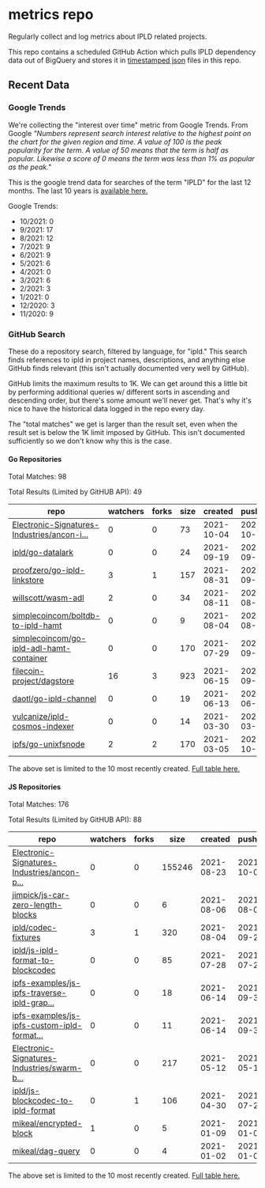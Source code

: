 # metrics repo

Regularly collect and log metrics about IPLD related projects.

This repo contains a scheduled GitHub Action which pulls IPLD dependency data out of BigQuery and stores it 
in [timestamped json](./logs) files in this repo.

## Recent Data

### Google Trends

We're collecting the "interest over time" metric from Google Trends. From Google *"Numbers 
represent search interest relative to the highest point on the chart for the given region and 
time. A value of 100 is the peak popularity for the term. A value of 50 means that the term is 
half as popular. Likewise a score of 0 means the term was less than 1% as popular as the peak."*

This is the google trend data for searches of the term "IPLD" for the
last 12 months. The last 10 years is [available here.](./results/google-trends.md)



Google Trends:
*  10/2021: 0
*  9/2021: 17
*  8/2021: 12
*  7/2021: 9
*  6/2021: 9
*  5/2021: 6
*  4/2021: 0
*  3/2021: 6
*  2/2021: 3
*  1/2021: 0
*  12/2020: 3
*  11/2020: 9

### GitHub Search

These do a repository search, filtered by language, for "ipld." This search
finds references to ipld in project names, descriptions, and anything else
GitHub finds relevant (this isn't actually documented very well by GitHub).

GitHub limits the maximum results to 1K. We can get around this a little bit
by performing additional queries w/ different sorts in ascending and descending
order, but there's some amount we'll never get. That's why it's nice to have
the historical data logged in the repo every day.

The "total matches" we get is larger than the result set, even when the result
set is below the 1K limit imposed by GitHub. This isn't documented sufficiently
so we don't know why this is the case.

#### Go Repositories

Total Matches: 98

Total Results (Limited by GitHUB API): 49

| repo | watchers | forks | size | created | pushed |
| ---- | -------- | ----- | ---- | ------- | ------ |
| [Electronic-Signatures-Industries/ancon-i...](https://github.com/Electronic-Signatures-Industries/ancon-ipld-router-sync)| 0 | 0 | 73| 2021-10-04 | 2021-10-05 |
| [ipld/go-datalark](https://github.com/ipld/go-datalark)| 0 | 0 | 24| 2021-09-19 | 2021-09-19 |
| [proofzero/go-ipld-linkstore](https://github.com/proofzero/go-ipld-linkstore)| 3 | 1 | 157| 2021-08-31 | 2021-09-21 |
| [willscott/wasm-adl](https://github.com/willscott/wasm-adl)| 2 | 0 | 34| 2021-08-11 | 2021-08-13 |
| [simplecoincom/boltdb-to-ipld-hamt](https://github.com/simplecoincom/boltdb-to-ipld-hamt)| 0 | 0 | 9| 2021-08-04 | 2021-08-10 |
| [simplecoincom/go-ipld-adl-hamt-container](https://github.com/simplecoincom/go-ipld-adl-hamt-container)| 0 | 0 | 170| 2021-07-29 | 2021-09-28 |
| [filecoin-project/dagstore](https://github.com/filecoin-project/dagstore)| 16 | 3 | 923| 2021-06-15 | 2021-09-16 |
| [daotl/go-ipld-channel](https://github.com/daotl/go-ipld-channel)| 0 | 0 | 19| 2021-06-13 | 2021-06-14 |
| [vulcanize/ipld-cosmos-indexer](https://github.com/vulcanize/ipld-cosmos-indexer)| 0 | 0 | 14| 2021-03-30 | 2021-03-30 |
| [ipfs/go-unixfsnode](https://github.com/ipfs/go-unixfsnode)| 2 | 2 | 170| 2021-03-05 | 2021-10-02 |


The above set is limited to the 10 most recently created. 
[Full table here.](./results/repo_search_go.md)

#### JS Repositories

Total Matches: 176

Total Results (Limited by GitHUB API): 88

| repo | watchers | forks | size | created | pushed |
| ---- | -------- | ----- | ---- | ------- | ------ |
| [Electronic-Signatures-Industries/ancon-p...](https://github.com/Electronic-Signatures-Industries/ancon-protocol)| 0 | 0 | 155246| 2021-08-23 | 2021-10-06 |
| [jimpick/js-car-zero-length-blocks](https://github.com/jimpick/js-car-zero-length-blocks)| 0 | 0 | 6| 2021-08-06 | 2021-08-06 |
| [ipld/codec-fixtures](https://github.com/ipld/codec-fixtures)| 3 | 1 | 320| 2021-08-04 | 2021-09-28 |
| [ipld/js-ipld-format-to-blockcodec](https://github.com/ipld/js-ipld-format-to-blockcodec)| 0 | 0 | 85| 2021-07-28 | 2021-07-28 |
| [ipfs-examples/js-ipfs-traverse-ipld-grap...](https://github.com/ipfs-examples/js-ipfs-traverse-ipld-graphs)| 0 | 0 | 18| 2021-06-14 | 2021-09-30 |
| [ipfs-examples/js-ipfs-custom-ipld-format...](https://github.com/ipfs-examples/js-ipfs-custom-ipld-formats)| 0 | 0 | 11| 2021-06-14 | 2021-09-30 |
| [Electronic-Signatures-Industries/swarm-b...](https://github.com/Electronic-Signatures-Industries/swarm-bee-block-service)| 0 | 0 | 217| 2021-05-12 | 2021-05-12 |
| [ipld/js-blockcodec-to-ipld-format](https://github.com/ipld/js-blockcodec-to-ipld-format)| 0 | 1 | 106| 2021-04-30 | 2021-07-28 |
| [mikeal/encrypted-block](https://github.com/mikeal/encrypted-block)| 1 | 0 | 5| 2021-01-09 | 2021-01-09 |
| [mikeal/dag-query](https://github.com/mikeal/dag-query)| 0 | 0 | 4| 2021-01-02 | 2021-01-03 |


The above set is limited to the 10 most recently created. 
[Full table here.](./results/repo_search_js.md)

